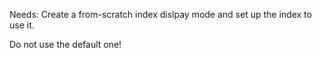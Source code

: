 Needs: Create a from-scratch index dislpay mode and set up the
index to use it.

Do not use the default one!